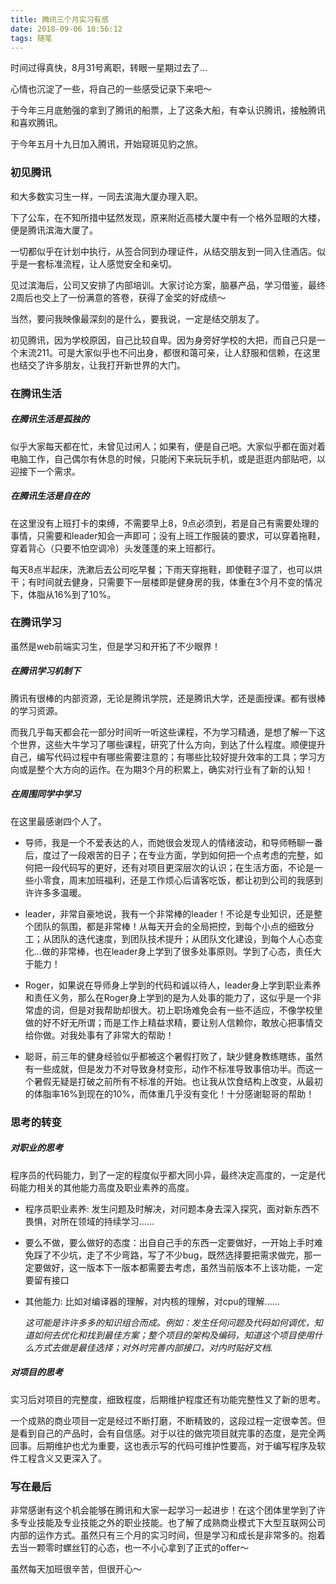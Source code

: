 ```yaml
---
title: 腾讯三个月实习有感
date: 2018-09-06 10:56:12
tags: 随笔
---
```


时间过得真快，8月31号离职，转眼一星期过去了...

心情也沉淀了一些，将自己的一些感受记录下来吧～



于今年三月底勉强的拿到了腾讯的船票，上了这条大船，有幸认识腾讯，接触腾讯和喜欢腾讯。

于今年五月十九日加入腾讯，开始窥斑见豹之旅。

### 初见腾讯

和大多数实习生一样，一同去滨海大厦办理入职。

下了公车，在不知所措中猛然发现，原来附近高楼大厦中有一个格外显眼的大楼，便是腾讯滨海大厦了。

一切都似乎在计划中执行，从签合同到办理证件，从结交朋友到一同入住酒店。似乎是一套标准流程，让人感觉安全和亲切。

见过滨海后，公司又安排了内部培训。大家讨论方案，脑暴产品，学习借鉴，最终2周后也交上了一份满意的答卷，获得了金奖的好成绩～

当然，要问我映像最深刻的是什么，要我说，一定是结交朋友了。

初见腾讯，因为学校原因，自己比较自卑。因为身旁好学校的大把，而自己只是一个末流211。可是大家似乎也不问出身，都很和蔼可亲，让人舒服和信赖，在这里也结交了许多朋友，让我打开新世界的大门。

### 在腾讯生活

##### 在腾讯生活是孤独的

似乎大家每天都在忙，未曾见过闲人；如果有，便是自己吧。大家似乎都在面对着电脑工作，自己偶尔有休息的时候，只能闲下来玩玩手机，或是逛逛内部贴吧，以迎接下一个需求。

##### 在腾讯生活是自在的

在这里没有上班打卡的束缚，不需要早上8，9点必须到，若是自己有需要处理的事情，只需要和leader知会一声即可；没有上班工作服装的要求，可以穿着拖鞋，穿着背心（只要不怕空调冷）头发蓬蓬的来上班都行。

每天8点半起床，洗漱后去公司吃早餐；下雨天穿拖鞋，即使鞋子湿了，也可以烘干；有时间就去健身，只需要下一层楼即是健身房的我，体重在3个月不变的情况下，体脂从16%到了10%。

### 在腾讯学习

虽然是web前端实习生，但是学习和开拓了不少眼界！

##### 在腾讯学习机制下

腾讯有很棒的内部资源，无论是腾讯学院，还是腾讯大学，还是面授课。都有很棒的学习资源。

而我几乎每天都会花一部分时间听一听这些课程，不为学习精通，是想了解一下这个世界，这些大牛学习了哪些课程，研究了什么方向，到达了什么程度。顺便提升自己，编写代码过程中有哪些需要注意的；有哪些比较好提升效率的工具；学习方向或是整个大方向的运作。在为期3个月的积累上，确实对行业有了新的认知！

##### 在周围同学中学习

在这里最感谢四个人了。

* 导师，我是一个不爱表达的人，而她很会发现人的情绪波动，和导师畅聊一番后，度过了一段艰苦的日子；在专业方面，学到如何把一个点考虑的完整，如何把一段代码写的更好，还有对项目更深层次的认识；在生活方面，不论是一些小零食，周末加班福利，还是工作烦心后请客吃饭，都让初到公司的我感到许许多多温暖。

* leader，非常自豪地说，我有一个非常棒的leader！不论是专业知识，还是整个团队的氛围，都是非常棒！从每天开会的全局把控，到每个小点的细致分工；从团队的迭代速度，到团队技术提升；从团队文化建设，到每个人心态变化…做的非常棒，也在leader身上学到了很多处事原则。学到了心态，责任大于能力！

* Roger，如果说在导师身上学到的代码和诚以待人，leader身上学到职业素养和责任义务，那么在Roger身上学到的是为人处事的能力了，这似乎是一个非常虚的词，但是对我帮助却很大。初上职场难免会有一些不适应，不像学校里做的好不好无所谓；而是工作上精益求精，要让别人信赖你，敢放心把事情交给你做。对我处事有了非常大的帮助！

* 聪哥，前三年的健身经验似乎都被这个暑假打败了，缺少健身教练瞎练，虽然有一些成就，但是发力不对导致身材变形，动作不标准导致事倍功半。而这一个暑假无疑是打破之前所有不标准的开始。也让我从饮食结构上改变，从最初的体脂率16%到现在的10%，而体重几乎没有变化！十分感谢聪哥的帮助！

### 思考的转变

##### 对职业的思考

程序员的代码能力，到了一定的程度似乎都大同小异，最终决定高度的，一定是代码能力相关的其他能力高度及职业素养的高度。

* 程序员职业素养:   发生问题及时解决，对问题本身去深入探究，面对新东西不畏惧，对所在领域的持续学习......

* 要么不做，要么做好的态度：出自自己手的东西一定要做好，一开始上手时难免踩了不少坑，走了不少弯路，写了不少bug，既然选择要把需求做完，那一定要做好，这一版本下一版本都需要去考虑，虽然当前版本不上该功能，一定要留有接口

* 其他能力: 比如对编译器的理解，对内核的理解，对cpu的理解......

     _这可能是许许多多的知识组合而成。例如：发生任何问题及代码如何调优，知道如何去优化和找到最佳方案；整个项目的架构及编码，知道这个项目使用什么方式去做是最佳选择；对外时完善内部接口，对内时贴好文档._

##### 对项目的思考

实习后对项目的完整度，细致程度，后期维护程度还有功能完整性又了新的思考。

一个成熟的商业项目一定是经过不断打磨，不断精致的，这段过程一定很幸苦。但是看到自己的产品时，会有自信感。对于以往的做完项目就完事的态度，是完全两回事。后期维护也尤为重要，这也表示写的代码可维护性要高，对于编写程序及软件工程含义又更深入了。

### 写在最后

非常感谢有这个机会能够在腾讯和大家一起学习一起进步！在这个团体里学到了许多专业技能及专业技能之外的职业技能。也了解了成熟商业模式下大型互联网公司内部的运作方式。虽然只有三个月的实习时间，但是学习和成长是非常多的。抱着去当一颗零时螺丝钉的心态，也一不小心拿到了正式的offer～

虽然每天加班很辛苦，但很开心～